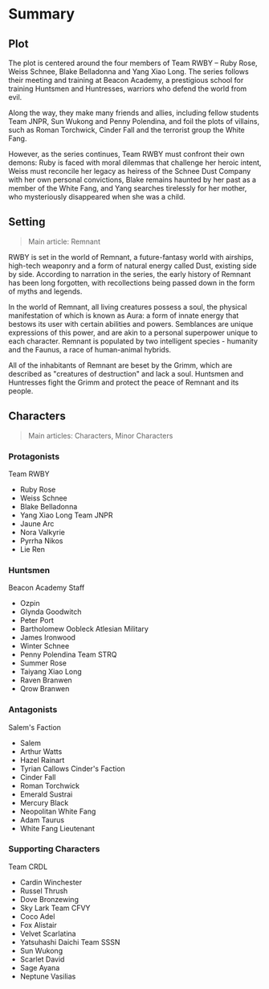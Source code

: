 # Summary
## Plot
The plot is centered around the four members of Team RWBY – Ruby Rose, Weiss Schnee, Blake Belladonna and Yang Xiao Long. The series follows their meeting and training at Beacon Academy, a prestigious school for training Huntsmen and Huntresses, warriors who defend the world from evil.

Along the way, they make many friends and allies, including fellow students Team JNPR, Sun Wukong and Penny Polendina, and foil the plots of villains, such as Roman Torchwick, Cinder Fall and the terrorist group the White Fang.

However, as the series continues, Team RWBY must confront their own demons: Ruby is faced with moral dilemmas that challenge her heroic intent, Weiss must reconcile her legacy as heiress of the Schnee Dust Company with her own personal convictions, Blake remains haunted by her past as a member of the White Fang, and Yang searches tirelessly for her mother, who mysteriously disappeared when she was a child.

## Setting
>Main article: Remnant

RWBY is set in the world of Remnant, a future-fantasy world with airships, high-tech weaponry and a form of natural energy called Dust, existing side by side. According to narration in the series, the early history of Remnant has been long forgotten, with recollections being passed down in the form of myths and legends.

In the world of Remnant, all living creatures possess a soul, the physical manifestation of which is known as Aura: a form of innate energy that bestows its user with certain abilities and powers. Semblances are unique expressions of this power, and are akin to a personal superpower unique to each character. Remnant is populated by two intelligent species - humanity and the Faunus, a race of human-animal hybrids.

All of the inhabitants of Remnant are beset by the Grimm, which are described as "creatures of destruction" and lack a soul. Huntsmen and Huntresses fight the Grimm and protect the peace of Remnant and its people.

## Characters
>Main articles: Characters, Minor Characters

### Protagonists
Team RWBY
- Ruby Rose
- Weiss Schnee
- Blake Belladonna
- Yang Xiao Long
Team JNPR
- Jaune Arc
- Nora Valkyrie
- Pyrrha Nikos
- Lie Ren
### Huntsmen
Beacon Academy Staff
- Ozpin
- Glynda Goodwitch
- Peter Port
- Bartholomew Oobleck
Atlesian Military
- James Ironwood
- Winter Schnee
- Penny Polendina
Team STRQ
- Summer Rose
- Taiyang Xiao Long
- Raven Branwen
- Qrow Branwen
### Antagonists
Salem's Faction
- Salem
- Arthur Watts
- Hazel Rainart
- Tyrian Callows
Cinder's Faction
- Cinder Fall
- Roman Torchwick
- Emerald Sustrai
- Mercury Black
- Neopolitan
White Fang
- Adam Taurus
- White Fang Lieutenant
### Supporting Characters
Team CRDL
- Cardin Winchester
- Russel Thrush
- Dove Bronzewing
- Sky Lark
Team CFVY
- Coco Adel
- Fox Alistair
- Velvet Scarlatina
- Yatsuhashi Daichi
Team SSSN
- Sun Wukong
- Scarlet David
- Sage Ayana
- Neptune Vasilias
